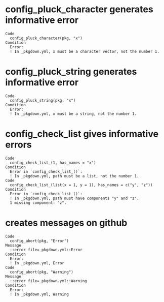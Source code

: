 # config_pluck_character generates informative error

    Code
      config_pluck_character(pkg, "x")
    Condition
      Error:
      ! In _pkgdown.yml, x must be a character vector, not the number 1.

# config_pluck_string generates informative error

    Code
      config_pluck_string(pkg, "x")
    Condition
      Error:
      ! In _pkgdown.yml, x must be a string, not the number 1.

# config_check_list gives informative errors

    Code
      config_check_list_(1, has_names = "x")
    Condition
      Error in `config_check_list_()`:
      ! In _pkgdown.yml, path must be a list, not the number 1.
    Code
      config_check_list_(list(x = 1, y = 1), has_names = c("y", "z"))
    Condition
      Error in `config_check_list_()`:
      ! In _pkgdown.yml, path must have components "y" and "z".
      1 missing component: "z".

# creates messages on github

    Code
      config_abort(pkg, "Error")
    Message
      ::error file=_pkgdown.yml::Error
    Condition
      Error:
      ! In _pkgdown.yml, Error
    Code
      config_abort(pkg, "Warning")
    Message
      ::error file=_pkgdown.yml::Warning
    Condition
      Error:
      ! In _pkgdown.yml, Warning

